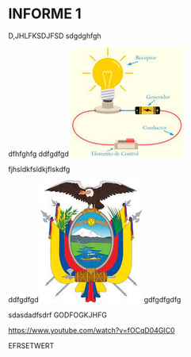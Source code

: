 # INFORME 1
D,JHLFKSDJFSD
sdgdghfgh


dfhfghfg
ddfgdfgd
![Image text](https://github.com/doalulema/borador1/blob/main/descarga.jpeg)


fjhsldkfsldkjflskdfg



ddfgdfgd
![Image text](https://github.com/doalulema/borador1/blob/main/descarga%20(1).jpeg)
gdfgdfgdfg

sdasdadfsdrf
GODFOGKJHFG

https://www.youtube.com/watch?v=fOCqD04GIC0


EFRSETWERT
